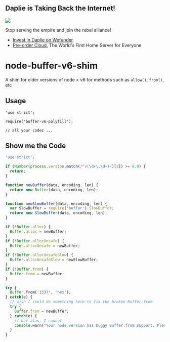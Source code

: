 Daplie is Taking Back the Internet!
--------------

[![](https://daplie.github.com/igg/images/ad-developer-rpi-white-890x275.jpg?v2)](https://daplie.com/preorder/)

Stop serving the empire and join the rebel alliance!

* [Invest in Daplie on Wefunder](https://daplie.com/invest/)
* [Pre-order Cloud](https://daplie.com/preorder/), The World's First Home Server for Everyone

# node-buffer-v6-shim

A shim for older versions of node &lt; v6 for methods such as `allow()`, `from()`, etc

Usage
-----

```
'use strict';

require('buffer-v6-polyfill');

// all your codez ...
```

Show me the Code
----------------

```javascript
'use strict';

if (Number(process.version.match(/^v(\d+\.\d+)/)[1]) >= 6.0) {
  return;
}

function newBuffer(data, encoding, len) {
  return new Buffer(data, encoding, len);
}

function newSlowBuffer(data, encoding, len) {
  var SlowBuffer = require('buffer').SlowBuffer;
  return new SlowBuffer(data, encoding, len);
}

if (!Buffer.alloc) {
  Buffer.alloc = newBuffer;
}
if (!Buffer.allocUnsafe) {
  Buffer.allocUnsafe = newBuffer;
}
if (!Buffer.allocUnsafeSlow) {
  Buffer.allocUnsafeSlow = newSlowBuffer;
}
if (!Buffer.from) {
  Buffer.from = newBuffer;
}

try {
  Buffer.from('1337', 'hex');
} catch(e) {
  // wish I could do something here to fix the broken Buffer.from
  try {
    Buffer.from = newBuffer;
  } catch(e) {
    // but alas, I cannot
    console.warn("Your node version has buggy Buffer.from support. Please update to node >= v4.5 or >= v6.3");
  }
}
```

